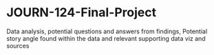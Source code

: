 # JOURN-124-Final-Project
Data analysis, potential questions and answers from findings, Potential story angle found within the data and relevant supporting data viz and sources
